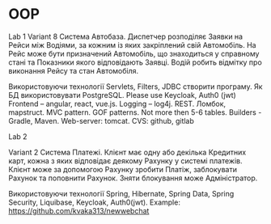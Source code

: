 # OOP
 
Lab 1 
Variant 8
Система Автобаза. 
Диспетчер розподіляє Заявки на Рейси між Водіями, за кожним із яких закріплений свій Автомобіль. На Рейс може бути призначений Автомобіль, що знаходиться у справному стані та Показники якого відповідають Заявці. Водій робить відмітку про виконання Рейсу та стан Автомобіля. 

Використовуючи технології Servlets, Filters, JDBC створити програму. Як БД використовувати PostgreSQL.  Please use Keycloak, Auth0 (jwt) Frontend – angular,  react, vue.js. Logging – log4j. REST. Ломбок, mapstruct. MVC pattern. GOF patterns. Not more then 5-6 tables. Builders - Gradle, Maven. Web-server: tomcat. CVS: github, gitlab




Lab 2

Variant 2 Система Платежі. Клієнт має одну або декілька Кредитних карт, кожна з яких відповідає деякому Рахунку у системі платежів. Клієнт може за допомогою Рахунку зробити Платіж, заблокувати Рахунок та поповнити Рахунок. Зняти блокування може Адміністратор. 

Використовуючи технології Spring, Hibernate, Spring Data, Spring Security, Liquibase, Keycloak, Auth0(jwt). 
Example: https://github.com/kvaka313/newwebchat
